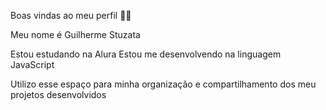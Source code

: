 Boas vindas ao meu perfil 💙💙

Meu nome é Guilherme Stuzata 

Estou estudando na Alura
Estou me desenvolvendo na linguagem JavaScript

Utilizo esse espaço para minha organização e compartilhamento dos meu projetos desenvolvidos
